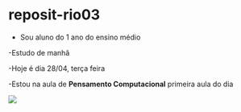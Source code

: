 # reposit-rio03
- Sou aluno do 1 ano do ensino médio

-Estudo de manhã

-Hoje é dia 28/04, terça feira

-Estou na aula de **Pensamento Computacional** primeira aula do dia

![](https://media0.giphy.com/media/v1.Y2lkPTc5MGI3NjExaWwxMXVubG1hMzI0cW5pMDVmZ2wzaGxkOWhoM2llNzMycXF0bm84ZSZlcD12MV9pbnRlcm5hbF9naWZfYnlfaWQmY3Q9Zw/ZXjceaLAndlPa/giphy.gif)

